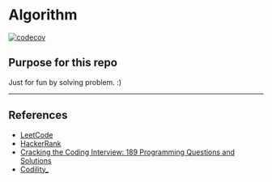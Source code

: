 # Algorithm

[![codecov](https://codecov.io/gh/kakaru1331/Algorithm/branch/main/graph/badge.svg?token=TZ1B33QQIY)](https://codecov.io/gh/kakaru1331/Algorithm)
## Purpose for this repo
Just for fun by solving problem. :)

---

## References
- [LeetCode](https://leetcode.com/problemset/all/)
- [HackerRank](https://www.hackerrank.com/)
- [Cracking the Coding Interview: 189 Programming Questions and Solutions](https://www.amazon.com/Cracking-Coding-Interview-Programming-Questions/dp/0984782850)
- [Codility_](https://www.codility.com/)